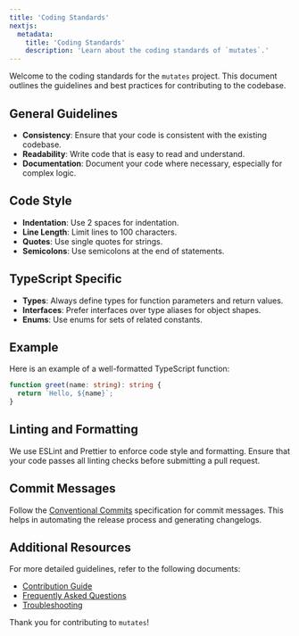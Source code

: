 ```yaml
---
title: 'Coding Standards'
nextjs:
  metadata:
    title: 'Coding Standards'
    description: 'Learn about the coding standards of `mutates`.'
---
```


Welcome to the coding standards for the `mutates` project. This document outlines the guidelines and
best practices for contributing to the codebase.

## General Guidelines

- **Consistency**: Ensure that your code is consistent with the existing codebase.
- **Readability**: Write code that is easy to read and understand.
- **Documentation**: Document your code where necessary, especially for complex logic.

## Code Style

- **Indentation**: Use 2 spaces for indentation.
- **Line Length**: Limit lines to 100 characters.
- **Quotes**: Use single quotes for strings.
- **Semicolons**: Use semicolons at the end of statements.

## TypeScript Specific

- **Types**: Always define types for function parameters and return values.
- **Interfaces**: Prefer interfaces over type aliases for object shapes.
- **Enums**: Use enums for sets of related constants.

## Example

Here is an example of a well-formatted TypeScript function:

```typescript
function greet(name: string): string {
  return `Hello, ${name}`;
}
```

## Linting and Formatting

We use ESLint and Prettier to enforce code style and formatting. Ensure that your code passes all
linting checks before submitting a pull request.

## Commit Messages

Follow the [Conventional Commits](https://www.conventionalcommits.org/) specification for commit
messages. This helps in automating the release process and generating changelogs.

## Additional Resources

For more detailed guidelines, refer to the following documents:

- [Contribution Guide](/contribution-guide)
- [Frequently Asked Questions](/frequently-asked-questions)
- [Troubleshooting](/troubleshooting)

Thank you for contributing to `mutates`!
